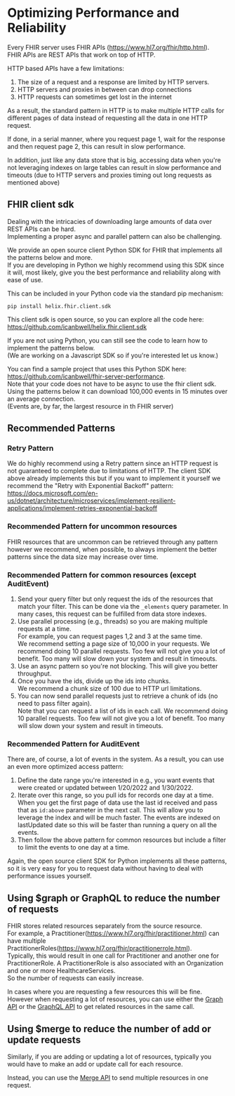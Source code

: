 # Optimizing Performance and Reliability

Every FHIR server uses FHIR APIs (https://www.hl7.org/fhir/http.html).  
FHIR APIs are REST APIs that work on top of HTTP.

HTTP based APIs have a few limitations:

1. The size of a request and a response are limited by HTTP servers.
2. HTTP servers and proxies in between can drop connections
3. HTTP requests can sometimes get lost in the internet

As a result, the standard pattern in HTTP is to make multiple HTTP calls for different pages of data
instead of requesting all the data in one HTTP request.

If done, in a serial manner, where you request page 1, wait for the response and
then request page 2, this can result in slow performance.

In addition, just like any data store that is big, accessing data when you're not leveraging
indexes on large tables can result in slow performance and timeouts
(due to HTTP servers and proxies timing out long requests as mentioned above)

## FHIR client sdk

Dealing with the intricacies of downloading large amounts of data over REST APIs can be hard.  
Implementing a proper async and parallel pattern can also be challenging.

We provide an open source client Python SDK for FHIR that implements all the patterns below and more.  
If you are developing in Python we highly recommend using this SDK since it will, most likely, give you the best
performance and reliability along with ease of use.

This can be included in your Python code via the standard pip mechanism:

`pip install helix.fhir.client.sdk`

This client sdk is open source, so you can explore all the code here: https://github.com/icanbwell/helix.fhir.client.sdk

If you are not using Python, you can still see the code to learn how to implement the patterns below.  
(We are working on a Javascript SDK so if you're interested let us know.)

You can find a sample project that uses this Python SDK here:
https://github.com/icanbwell/fhir-server-performance.  
Note that your code does not have to be async to use the fhir client sdk.
Using the patterns below it can download 100,000 events in 15 minutes over an average connection.  
(Events are, by far, the largest resource in th FHIR server)

## Recommended Patterns

### Retry Pattern

We do highly recommend using a Retry pattern since an HTTP request is not guaranteed to complete due to
limitations of HTTP.
The client SDK above already implements this but if you want to implement it yourself we recommend
the "Retry with Exponential Backoff" pattern:
https://docs.microsoft.com/en-us/dotnet/architecture/microservices/implement-resilient-applications/implement-retries-exponential-backoff

### Recommended Pattern for uncommon resources

FHIR resources that are uncommon can be retrieved through any pattern however we recommend,
when possible, to always implement the better patterns since the data size may increase over time.

### Recommended Pattern for common resources (except AuditEvent)

1. Send your query filter but only request the ids of the resources that match your filter.
   This can be done via the `_elements` query parameter.
   In many cases, this request can be fulfilled from data store indexes.
2. Use parallel processing (e.g., threads) so you are making multiple requests at a time.  
   For example, you can request pages 1,2 and 3 at the same time.  
   We recommend setting a page size of 10,000 in your requests.
   We recommend doing 10 parallel requests. Too few will not give you a lot of benefit. Too many will slow down your system and result in timeouts.
3. Use an async pattern so you're not blocking. This will give you better throughput.
4. Once you have the ids, divide up the ids into chunks.  
   We recommend a chunk size of 100 due to HTTP url limitations.
5. You can now send parallel requests just to retrieve a chunk of ids (no need to pass filter again).  
   Note that you can request a list of ids in each call.
   We recommend doing 10 parallel requests. Too few will not give you a lot of benefit. Too many will slow down your system and result in timeouts.

### Recommended Pattern for AuditEvent

There are, of course, a lot of events in the system. As a result, you can use an even more optimized access pattern:

1. Define the date range you're interested in e.g., you want events that were created or updated between 1/20/2022 and 1/30/2022.
2. Iterate over this range, so you pull ids for records one day at a time. When you get the first page of data use the last id received and pass that as `id:above` parameter in the next call. This will allow you to leverage the index and will be much faster.
   The events are indexed on lastUpdated date so this will be faster than running a query on all the events.
3. Then follow the above pattern for common resources but include a filter to limit the events to one day at a time.

Again, the open source client SDK for Python implements all these patterns,
so it is very easy for you to request data without having to deal with performance issues yourself.

## Using $graph or GraphQL to reduce the number of requests

FHIR stores related resources separately from the source resource.  
For example, a Practitioner(https://www.hl7.org/fhir/practitioner.html) can have multiple
PractitionerRoles(https://www.hl7.org/fhir/practitionerrole.html).  
Typically, this would result in one call for Practitioner and another one for PractitionerRole.
A PractitionerRole is also associated with an Organization and one or more HealthcareServices.  
So the number of requests can easily increase.

In cases where you are requesting a few resources this will be fine.  
However when requesting a lot of resources, you can use either the [Graph API](graph.md)
or the [GraphQL API](graphql.md) to get related resources in the same call.

## Using $merge to reduce the number of add or update requests

Similarly, if you are adding or updating a lot of resources, typically you would have to make an add or update call for each resource.

Instead, you can use the [Merge API](merge.md) to send multiple resources in one request.
